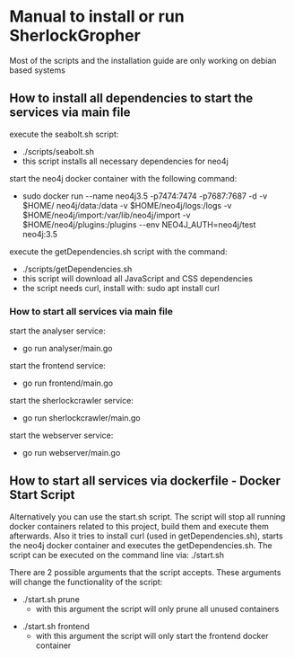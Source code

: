 # Manual to install or run SherlockGropher

Most of the scripts and the installation guide are only working on debian based systems

## How to install all dependencies to start the services via main file

execute the seabolt.sh script:
- ./scripts/seabolt.sh
- this script installs all necessary dependencies for neo4j

start the neo4j docker container with the following command:
* sudo docker run --name neo4j3.5 -p7474:7474 -p7687:7687 -d -v $HOME/  neo4j/data:/data -v $HOME/neo4j/logs:/logs -v $HOME/neo4j/import:/var/lib/neo4j/import -v $HOME/neo4j/plugins:/plugins --env NEO4J_AUTH=neo4j/test neo4j:3.5

execute the getDependencies.sh script with the command:
- ./scripts/getDependencies.sh
- this script will download all JavaScript and CSS dependencies
- the script needs curl, install with: sudo apt install curl

### How to start all services via main file
start the analyser service:
- go run analyser/main.go

start the frontend service:
- go run frontend/main.go

start the sherlockcrawler service:
- go run sherlockcrawler/main.go

start the webserver service:
- go run webserver/main.go

## How to start all services via dockerfile - Docker Start Script

Alternatively you can use the start.sh script. The script will stop all running docker containers related to this project, build them and execute them afterwards. Also it tries to install curl (used in getDependencies.sh), starts the neo4j docker container and executes the getDependencies.sh.
The script can be executed on the command line via: ./start.sh

There are 2 possible arguments that the script accepts. These arguments will change the functionality of the script:
* ./start.sh prune 
  * with this argument the script will only prune all unused containers
- ./start.sh frontend 
  * with this argument the script will only start the frontend docker container

